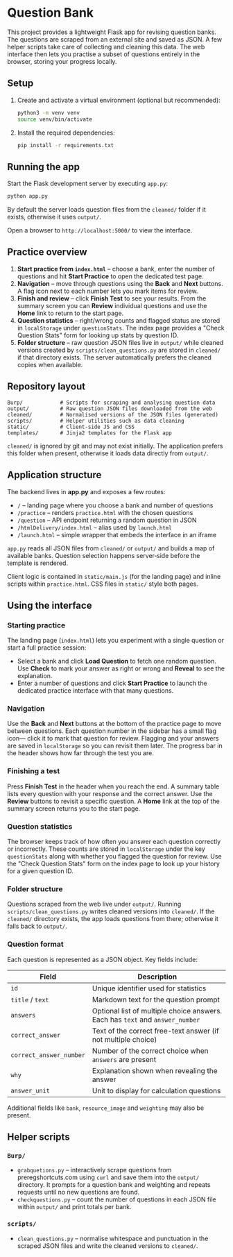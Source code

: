 # Question Bank

This project provides a lightweight Flask app for revising question banks.
The questions are scraped from an external site and saved as JSON.  A
few helper scripts take care of collecting and cleaning this data.  The web
interface then lets you practise a subset of questions entirely in the
browser, storing your progress locally.

## Setup

1. Create and activate a virtual environment (optional but recommended):

   ```bash
   python3 -m venv venv
   source venv/bin/activate
   ```

2. Install the required dependencies:

   ```bash
   pip install -r requirements.txt
   ```

## Running the app

Start the Flask development server by executing `app.py`:

```bash
python app.py
```

By default the server loads question files from the `cleaned/` folder if it exists, otherwise it uses `output/`.

Open a browser to `http://localhost:5000/` to view the interface.

## Practice overview

1. **Start practice from `index.html`** – choose a bank, enter the number of
   questions and hit **Start Practice** to open the dedicated test page.
2. **Navigation** – move through questions using the **Back** and **Next**
   buttons. A flag icon next to each number lets you mark items for review.
3. **Finish and review** – click **Finish Test** to see your results. From the
   summary screen you can **Review** individual questions and use the **Home**
   link to return to the start page.
4. **Question statistics** – right/wrong counts and flagged status are stored
   in `localStorage` under `questionStats`. The index page provides a "Check
   Question Stats" form for looking up stats by question ID.
5. **Folder structure** – raw question JSON files live in `output/` while
   cleaned versions created by `scripts/clean_questions.py` are stored in
   `cleaned/` if that directory exists. The server automatically prefers the
   cleaned copies when available.

## Repository layout

```
Burp/            # Scripts for scraping and analysing question data
output/          # Raw question JSON files downloaded from the web
cleaned/         # Normalised versions of the JSON files (generated)
scripts/         # Helper utilities such as data cleaning
static/          # Client-side JS and CSS
templates/       # Jinja2 templates for the Flask app
```

`cleaned/` is ignored by git and may not exist initially. The application
prefers this folder when present, otherwise it loads data directly from
`output/`.

## Application structure

The backend lives in **app.py** and exposes a few routes:

* `/` – landing page where you choose a bank and number of questions
* `/practice` – renders `practice.html` with the chosen questions
* `/question` – API endpoint returning a random question in JSON
* `/htmlDelivery/index.html` – alias used by `launch.html`
* `/launch.html` – simple wrapper that embeds the interface in an iframe

`app.py` reads all JSON files from `cleaned/` or `output/` and builds a map
of available banks. Question selection happens server‑side before the
template is rendered.

Client logic is contained in `static/main.js` (for the landing page) and
inline scripts within `practice.html`. CSS files in `static/` style both
pages.

## Using the interface

### Starting practice

The landing page (`index.html`) lets you experiment with a single question or
start a full practice session:

* Select a bank and click **Load Question** to fetch one random question.
  Use **Check** to mark your answer as right or wrong and **Reveal** to see the
  explanation.
* Enter a number of questions and click **Start Practice** to launch the
  dedicated practice interface with that many questions.

### Navigation

Use the **Back** and **Next** buttons at the bottom of the practice page to move
between questions. Each question number in the sidebar has a small flag icon—
click it to mark that question for review. Flagging and your answers are saved
in `localStorage` so you can revisit them later. The progress bar in the header
shows how far through the test you are.

### Finishing a test

Press **Finish Test** in the header when you reach the end. A summary table
lists every question with your response and the correct answer. Use the
**Review** buttons to revisit a specific question. A **Home** link at the top
of the summary screen returns you to the start page.

### Question statistics

The browser keeps track of how often you answer each question correctly or
incorrectly. These counts are stored in `localStorage` under the key
`questionStats` along with whether you flagged the question for review. Use the
"Check Question Stats" form on the index page to look up your history for a
given question ID.

### Folder structure

Questions scraped from the web live under `output/`. Running
`scripts/clean_questions.py` writes cleaned versions into `cleaned/`. If the
`cleaned/` directory exists, the app loads questions from there; otherwise it
falls back to `output/`.

### Question format

Each question is represented as a JSON object. Key fields include:

| Field | Description |
|-------|-------------|
| `id` | Unique identifier used for statistics |
| `title` / `text` | Markdown text for the question prompt |
| `answers` | Optional list of multiple choice answers. Each has `text` and `answer_number` |
| `correct_answer` | Text of the correct free-text answer (if not multiple choice) |
| `correct_answer_number` | Number of the correct choice when `answers` are present |
| `why` | Explanation shown when revealing the answer |
| `answer_unit` | Unit to display for calculation questions |

Additional fields like `bank`, `resource_image` and `weighting` may also be present.

## Helper scripts

### `Burp/`

* `grabquetions.py` – interactively scrape questions from preregshortcuts.com using `curl` and save them into the `output/` directory. It prompts for a question bank and weighting and repeats requests until no new questions are found.
* `checkquestions.py` – count the number of questions in each JSON file within `output/` and print totals per bank.

### `scripts/`

* `clean_questions.py` – normalise whitespace and punctuation in the scraped JSON files and write the cleaned versions to `cleaned/`.

